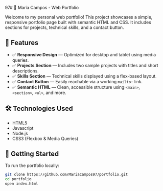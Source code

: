 97# 💼 María Campos - Web Portfolio

Welcome to my personal web portfolio! This project showcases a simple, responsive portfolio page built with semantic HTML and CSS. It includes sections for projects, technical skills, and a contact button.

## 📌 Features

- ✅ **Responsive Design** — Optimized for desktop and tablet using media queries.
- ✅ **Projects Section** — Includes two sample projects with titles and short descriptions.
- ✅ **Skills Section** — Technical skills displayed using a flex-based layout.
- ✅ **Contact Button** — Easily reachable via a working `mailto:` link.
- ✅ **Semantic HTML** — Clean, accessible structure using `<main>`, `<section>`, `<ul>`, and more.

## 🛠️ Technologies Used

- HTML5
- Javascript
- Node.js
- CSS3 (Flexbox & Media Queries)

## 🚀 Getting Started

To run the portfolio locally:

```bash
git clone https://github.com/MariaCampos97/portfolio.git
cd portfolio
open index.html
